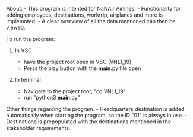 About: - This program is intented for NaNAir Airlines. - Functionality for adding employees, destinations, worktrip, airplanes and more is implemnted. - A clear overview of all the data mentioned can then be viewed.

To run the program:

1. In VSC

   - have the project root open in VSC (VNL1_19)
   - Press the play button with the **main**.py file open

2. In terminal
   - Navigate to the project root, "cd VNL1_19"
   - run "python3 **main**.py"

Other things regarding the program. - Headquarters destination is added automatically when starting the program, so the ID "01" is always in use. - Destinations is prepopulated with the destinations mentioned in the stakeholder requirements.
